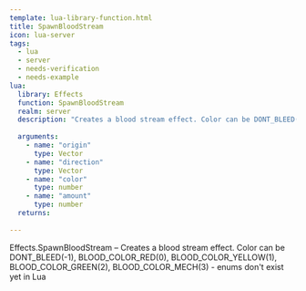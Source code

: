 ```yaml
---
template: lua-library-function.html
title: SpawnBloodStream
icon: lua-server
tags:
  - lua
  - server
  - needs-verification
  - needs-example
lua:
  library: Effects
  function: SpawnBloodStream
  realm: server
  description: "Creates a blood stream effect. Color can be DONT_BLEED(-1), BLOOD_COLOR_RED(0), BLOOD_COLOR_YELLOW(1), BLOOD_COLOR_GREEN(2), BLOOD_COLOR_MECH(3) - enums don't exist yet in Lua"
  
  arguments:
    - name: "origin"
      type: Vector
    - name: "direction"
      type: Vector
    - name: "color"
      type: number
    - name: "amount"
      type: number
  returns:
    
---
```


<div class="lua__search__keywords">
Effects.SpawnBloodStream &#x2013; Creates a blood stream effect. Color can be DONT_BLEED(-1), BLOOD_COLOR_RED(0), BLOOD_COLOR_YELLOW(1), BLOOD_COLOR_GREEN(2), BLOOD_COLOR_MECH(3) - enums don't exist yet in Lua
</div>
